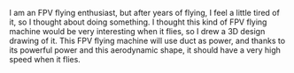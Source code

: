 I am an FPV flying enthusiast, but after years of flying, I feel a little tired of it, so I thought about doing something. I thought this kind of FPV flying machine would be very interesting when it flies, so I drew a 3D design drawing of it. This FPV flying machine will use duct as power, and thanks to its powerful power and this aerodynamic shape, it should have a very high speed when it flies.
